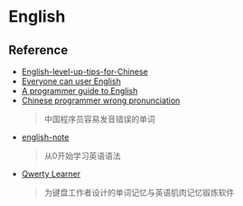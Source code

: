 # English

## Reference

- [English-level-up-tips-for-Chinese](https://github.com/byoungd/English-level-up-tips-for-Chinese) 
- [Everyone can user English](https://github.com/xiaolai/everyone-can-use-english)
- [A programmer guide to English](https://github.com/yujiangshui/A-Programmers-Guide-to-English)
- [Chinese programmer wrong pronunciation](https://github.com/shimohq/chinese-programmer-wrong-pronunciation)
    > 中国程序员容易发音错误的单词
- [english-note](https://github.com/hzpt-inet-club/english-note)
    > 从0开始学习英语语法
- [Qwerty Learner](https://github.com/Kaiyiwing/qwerty-learner)
    > 为键盘工作者设计的单词记忆与英语肌肉记忆锻炼软件
